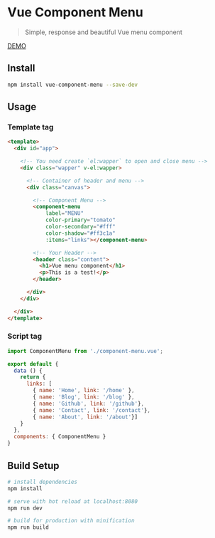 Vue Component Menu
==================

> Simple, response and beautiful Vue menu component

[DEMO](https://halfeld.github.io/vue-component-menu/)

Install
-------

```bash
npm install vue-component-menu --save-dev
```

Usage
-----

### Template tag

```html
<template>
  <div id="app">

    <!-- You need create `el:wapper` to open and close menu -->
    <div class="wapper" v-el:wapper>

      <!-- Container of header and menu -->
      <div class="canvas">

        <!-- Component Menu -->
        <component-menu
            label="MENU"
            color-primary="tomato"
            color-secondary="#fff"
            color-shadow="#ff3c1a"
            :items="links"></component-menu>

        <!-- Your Header -->
        <header class="content">
          <h1>Vue menu component</h1>
          <p>This is a test!</p>
        </header>

      </div>
    </div>

  </div>
</template>
```

### Script tag

```javascript
import ComponentMenu from './component-menu.vue';

export default {
  data () {
    return {
      links: [
        { name: 'Home', link: '/home' },
        { name: 'Blog', link: '/blog' },
        { name: 'Github', link: '/github'},
        { name: 'Contact', link: '/contact'},
        { name: 'About', link: '/about'}]
    }
  },
  components: { ComponentMenu }
}
```


## Build Setup

``` bash
# install dependencies
npm install

# serve with hot reload at localhost:8080
npm run dev

# build for production with minification
npm run build
```

